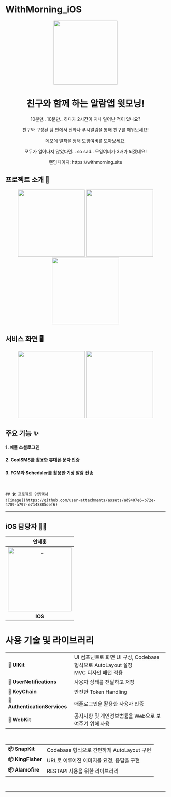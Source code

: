 # WithMorning_iOS

<p align="middle" >
  <img width="200px;" src="https://github.com/user-attachments/assets/873d07a7-f9b4-4967-9c9e-662d8dda5820"/>
</p>
<h1 align="middle">친구와 함께 하는 알람앱 윗모닝!</h1>
<p align="middle">10분만.. 10분만.. 하다가 2시간이 지나 일어난 적이 있나요?</p>
<p align="middle">친구와 구성된 팀 안에서 전화나 푸시알림을 통해 친구를 깨워보세요!</p>
<p align="middle">메모에 벌칙을 정해 모임여비를 모아보세요.</p>
<p align="middle">모두가 일어나지 않았다면... so sad.. 모임여비가 3배가 되겠네요!</p>
<p align="middle">랜딩페이지: https://withmorning.site</p>

## 프로젝트 소개 📝
<p align="middle" >
  <img width="210px;" src="https://github.com/user-attachments/assets/ac3badd2-6e6a-4316-80e3-f5dd97435b3e"/>
   <img width="210px;" src="https://github.com/user-attachments/assets/033232e8-ec74-4134-9b32-f0f7e4b84f8d"/>
   <img width="210px;" src="https://github.com/user-attachments/assets/d4fc461f-b6db-41c5-b3de-6694f7868d3b"/>
</p>

## 서비스 화면 🖥
<p align="middle" >
  <img width="210px;" src="https://github.com/user-attachments/assets/aeabd03a-aee0-429e-9313-30484d9df25f"/>
   <img width="210px;" src="https://github.com/user-attachments/assets/a4655b1a-8a02-4984-aed6-4965d6192600"/>
</p>

## 주요 기능 ✨

#### 1. 애플 소셜로그인
#### 2. CoolSMS를 활용한 휴대폰 문자 인증
#### 3. FCM과 Scheduler를 활용한 기상 알람 전송

</br>

```
## 🛠️ 프로젝트 아키텍처
![image](https://github.com/user-attachments/assets/ad9407e6-b72e-4789-a797-e7148885def6)
```

---
## iOS 담당자 🧑‍💻
<div align=center>

| 안세훈 | 
|:---:|
| <a href="https://github.com/HISEHOONAN"> <img src="https://avatars.githubusercontent.com/u/78650062?v=4" width=200px alt="_"/> </a> |
| **IOS** |

</div>


# 사용 기술 및 라이브러리  

<table>
  <tr>
    <td><strong>🍎 UIKit</strong></td>
    <td>
      UI 컴포넌트로 화면 UI 구성, Codebase 형식으로 AutoLayout 설정</br>
      MVC 디자인 패턴 적용
    </td>
  </tr>
  <tr>
    <td><strong>🍎 UserNotifications</strong></td>
    <td> 사용자 상태를 전달하고 저장 </td>
  </tr>
  <tr>
    <td><strong>🍎 KeyChain</strong></td>
    <td> 안전한 Token Handling </td>
  </tr>
  <tr>
    <td><strong>🍎 AuthenticationServices</strong></td>
    <td> 
      애플로그인을 활용한 사용자 인증</br>
    </td>
  </tr>
    <td><strong>🍎 WebKit</strong></td>
    <td> 
      공지사항 및 개인정보법률을 Web으로 보여주기 위해 사용</br>
    </td>
  </tr>
</table>

<br>

<table>
  <tr>
    <td><strong>📦 SnapKit</strong></td>
    <td>Codebase 형식으로 간편하게 AutoLayout 구현</td>
  </tr>
  <tr>
    <td><strong>📦 KingFisher</strong></td>
    <td>URL로 이루어진 이미지를 요청, 응답을 구현</td>
  </tr>
  <tr>
    <td><strong>📦 Alamofire</strong></td>
    <td>RESTAPI 사용을 위한 라이브러리</td>
  </tr>
</table>
</br>

---
